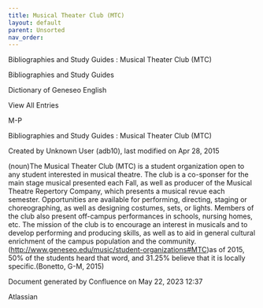```yaml
---
title: Musical Theater Club (MTC)
layout: default
parent: Unsorted
nav_order:
---
```


Bibliographies and Study Guides : Musical Theater Club (MTC)

Bibliographies and Study Guides

Dictionary of Geneseo English

View All Entries

M-P

Bibliographies and Study Guides : Musical Theater Club (MTC)

Created by  Unknown User (adb10), last modified on Apr 28, 2015

(noun)The Musical Theater Club (MTC) is a student organization open to any student interested in musical theatre. The club is a co-sponser for the main stage musical presented each Fall, as well as producer of the Musical Theatre Repertory Company, which presents a musical revue each semester. Opportunities are available for performing, directing, staging or choreographing, as well as designing costumes, sets, or lights. Members of the club also present off-campus performances in schools, nursing homes, etc. The mission of the club is to encourage an interest in musicals and to develop performing and producing skills, as well as to aid in general cultural enrichment of the campus population and the community.(http://www.geneseo.edu/music/student-organizations#MTC)as of 2015, 50% of the students heard that word, and 31.25% believe that it is locally specific.(Bonetto, G-M, 2015) 

Document generated by Confluence on May 22, 2023 12:37

Atlassian
